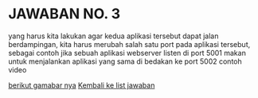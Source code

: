 <H1>JAWABAN NO. 3</H1>
 yang harus kita lakukan agar kedua aplikasi tersebut dapat jalan berdampingan, kita harus merubah salah satu port pada aplikasi tersebut, sebagai contoh jika sebuah aplikasi webserver listen di port 5001 makan untuk menjalankan aplikasi yang sama di bedakan ke port 5002
contoh video




[berikut gamabar nya](https://github.com/rizkykhiply/DevopsEngineerBatch5/blob/master/images/jawaban_no3.png)
[Kembali ke list jawaban](https://github.com/rizkykhiply/DevopsEngineerBatch5/blob/master/README.md)